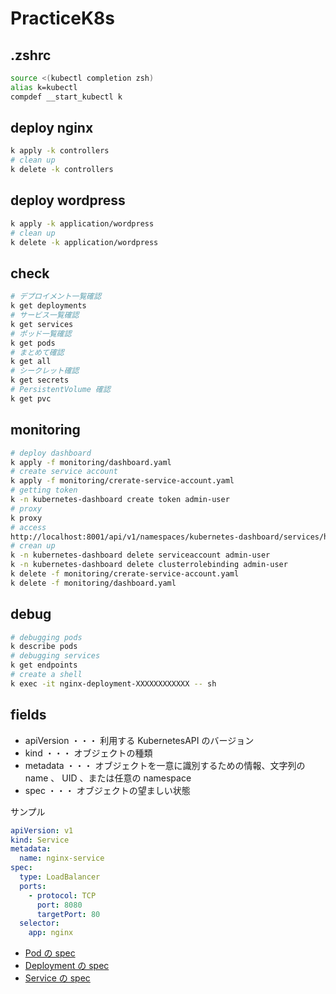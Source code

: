 # PracticeK8s

## .zshrc

```zsh
source <(kubectl completion zsh)
alias k=kubectl
compdef __start_kubectl k
```

## deploy nginx

```zsh
k apply -k controllers
# clean up
k delete -k controllers
```

## deploy wordpress

```zsh
k apply -k application/wordpress
# clean up
k delete -k application/wordpress
```

## check

```zsh
# デプロイメント一覧確認
k get deployments
# サービス一覧確認
k get services
# ポッド一覧確認
k get pods
# まとめて確認
k get all
# シークレット確認
k get secrets
# PersistentVolume 確認
k get pvc
```

## monitoring

```zsh
# deploy dashboard
k apply -f monitoring/dashboard.yaml
# create service account
k apply -f monitoring/crerate-service-account.yaml
# getting token
k -n kubernetes-dashboard create token admin-user
# proxy
k proxy
# access
http://localhost:8001/api/v1/namespaces/kubernetes-dashboard/services/https:kubernetes-dashboard:/proxy/#!/login 
# crean up
k -n kubernetes-dashboard delete serviceaccount admin-user
k -n kubernetes-dashboard delete clusterrolebinding admin-user
k delete -f monitoring/crerate-service-account.yaml
k delete -f monitoring/dashboard.yaml
```

## debug

```zsh
# debugging pods
k describe pods
# debugging services
k get endpoints
# create a shell
k exec -it nginx-deployment-XXXXXXXXXXXX -- sh
```

## fields
* apiVersion ・・・ 利用する KubernetesAPI のバージョン
* kind ・・・ オブジェクトの種類
* metadata ・・・ オブジェクトを一意に識別するための情報、文字列の name 、 UID 、または任意の namespace 
* spec ・・・ オブジェクトの望ましい状態

サンプル
```yaml
apiVersion: v1
kind: Service
metadata:
  name: nginx-service
spec:
  type: LoadBalancer
  ports:
    - protocol: TCP
      port: 8080
      targetPort: 80
  selector:
    app: nginx
```

* [Pod の spec](https://kubernetes.io/docs/reference/generated/kubernetes-api/v1.25/#podspec-v1-core)
* [Deployment の spec](https://kubernetes.io/docs/reference/generated/kubernetes-api/v1.25/#deploymentspec-v1-apps)
* [Service の spec](https://kubernetes.io/docs/reference/generated/kubernetes-api/v1.25/#servicespec-v1-core)
